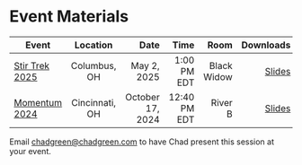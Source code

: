 # Event Materials

| Event | Location | Date | Time | Room | Downloads |
|-------|:--------:|-----:|-----:|-----:|----------:|
| [Stir Trek 2025](https://stirtrek.com/) | Columbus, OH | May 2, 2025 | 1:00 PM EDT | Black Widow | [Slides](NavigatingTheMaze-StirTrek2025.pdf) |
| [Momentum 2024](https://momentumdevcon.com/) | Cincinnati, OH | October 17, 2024 | 12:40 PM EDT | River B | [Slides](NavigatingTheMaze-Momentum2024.pdf) |

Email [chadgreen@chadgreen.com](mailto:chadgreen@chadgreen.com?subject=Presentation%20Request:%20Presentation%20Title) to have Chad present this session at your event.
